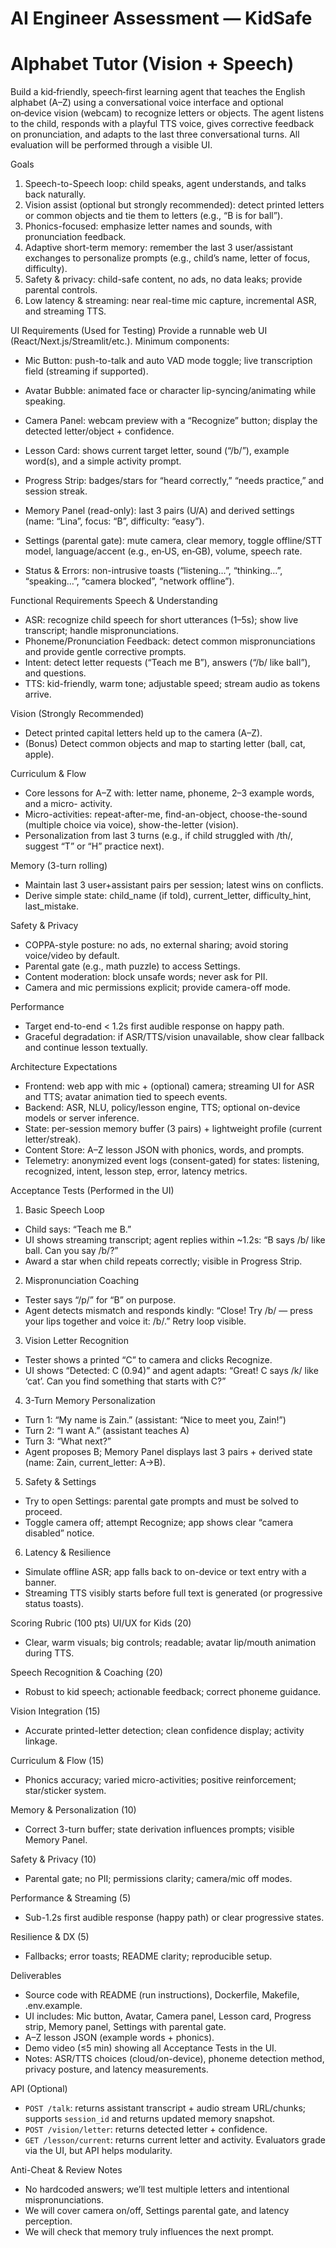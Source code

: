 # AI Engineer Assessment — KidSafe
# Alphabet Tutor (Vision + Speech)
Build a kid‑friendly, speech‑first learning agent that teaches the English alphabet (A–Z)
using a conversational voice interface and optional on‑device vision (webcam) to
recognize letters or objects. The agent listens to the child, responds with a playful TTS
voice, gives corrective feedback on pronunciation, and adapts to the last three
conversational turns. All evaluation will be performed through a visible UI.

Goals
1) Speech-to-Speech loop: child speaks, agent understands, and talks back naturally.
2) Vision assist (optional but strongly recommended): detect printed letters or common
objects and tie them to letters (e.g., “B is for ball”).
3) Phonics-focused: emphasize letter names and sounds, with pronunciation feedback.
4) Adaptive short-term memory: remember the last 3 user/assistant exchanges to
personalize prompts (e.g., child’s name, letter of focus, difficulty).
5) Safety &amp; privacy: child-safe content, no ads, no data leaks; provide parental controls.
6) Low latency &amp; streaming: near real-time mic capture, incremental ASR, and streaming
TTS.

UI Requirements (Used for Testing)
Provide a runnable web UI (React/Next.js/Streamlit/etc.). Minimum components:
- Mic Button: push-to-talk and auto VAD mode toggle; live transcription field (streaming if
supported).
- Avatar Bubble: animated face or character lip-syncing/animating while speaking.
- Camera Panel: webcam preview with a “Recognize” button; display the detected
letter/object + confidence.
- Lesson Card: shows current target letter, sound (“/b/”), example word(s), and a simple
activity prompt.

- Progress Strip: badges/stars for “heard correctly,” “needs practice,” and session streak.
- Memory Panel (read-only): last 3 pairs (U/A) and derived settings (name: “Lina”, focus:
“B”, difficulty: “easy”).
- Settings (parental gate): mute camera, clear memory, toggle offline/STT model,
language/accent (e.g., en‑US, en‑GB), volume, speech rate.
- Status &amp; Errors: non-intrusive toasts (“listening…”, “thinking…”, “speaking…”, “camera
blocked”, “network offline”).

Functional Requirements
Speech &amp; Understanding
- ASR: recognize child speech for short utterances (1–5s); show live transcript; handle
mispronunciations.
- Phoneme/Pronunciation Feedback: detect common mispronunciations and provide
gentle corrective prompts.
- Intent: detect letter requests (“Teach me B”), answers (“/b/ like ball”), and questions.
- TTS: kid-friendly, warm tone; adjustable speed; stream audio as tokens arrive.

Vision (Strongly Recommended)
- Detect printed capital letters held up to the camera (A–Z).
- (Bonus) Detect common objects and map to starting letter (ball, cat, apple).

Curriculum &amp; Flow
- Core lessons for A–Z with: letter name, phoneme, 2–3 example words, and a micro-
activity.
- Micro-activities: repeat-after-me, find-an-object, choose-the-sound (multiple choice via
voice), show-the-letter (vision).
- Personalization from last 3 turns (e.g., if child struggled with /th/, suggest “T” or “H”
practice next).

Memory (3-turn rolling)
- Maintain last 3 user+assistant pairs per session; latest wins on conflicts.
- Derive simple state: child_name (if told), current_letter, difficulty_hint, last_mistake.

Safety &amp; Privacy
- COPPA-style posture: no ads, no external sharing; avoid storing voice/video by default.
- Parental gate (e.g., math puzzle) to access Settings.
- Content moderation: block unsafe words; never ask for PII.
- Camera and mic permissions explicit; provide camera-off mode.

Performance
- Target end-to-end &lt; 1.2s first audible response on happy path.
- Graceful degradation: if ASR/TTS/vision unavailable, show clear fallback and continue
lesson textually.

Architecture Expectations
- Frontend: web app with mic + (optional) camera; streaming UI for ASR and TTS; avatar
animation tied to speech events.
- Backend: ASR, NLU, policy/lesson engine, TTS; optional on-device models or server
inference.
- State: per-session memory buffer (3 pairs) + lightweight profile (current letter/streak).
- Content Store: A–Z lesson JSON with phonics, words, and prompts.
- Telemetry: anonymized event logs (consent-gated) for states: listening, recognized,
intent, lesson step, error, latency metrics.

Acceptance Tests (Performed in the UI)

1) Basic Speech Loop
- Child says: “Teach me B.”
- UI shows streaming transcript; agent replies within ~1.2s: “B says /b/ like ball. Can you
say /b/?”
- Award a star when child repeats correctly; visible in Progress Strip.

2) Mispronunciation Coaching
- Tester says “/p/” for “B” on purpose.
- Agent detects mismatch and responds kindly: “Close! Try /b/ — press your lips together
and voice it: /b/.” Retry loop visible.

3) Vision Letter Recognition
- Tester shows a printed “C” to camera and clicks Recognize.
- UI shows “Detected: C (0.94)” and agent adapts: “Great! C says /k/ like ‘cat’. Can you
find something that starts with C?”

4) 3-Turn Memory Personalization
- Turn 1: “My name is Zain.” (assistant: “Nice to meet you, Zain!”)
- Turn 2: “I want A.” (assistant teaches A)
- Turn 3: “What next?”
- Agent proposes B; Memory Panel displays last 3 pairs + derived state (name: Zain,
current_letter: A→B).

5) Safety &amp; Settings
- Try to open Settings: parental gate prompts and must be solved to proceed.
- Toggle camera off; attempt Recognize; app shows clear “camera disabled” notice.

6) Latency &amp; Resilience
- Simulate offline ASR; app falls back to on-device or text entry with a banner.
- Streaming TTS visibly starts before full text is generated (or progressive status toasts).

Scoring Rubric (100 pts)
UI/UX for Kids (20)
- Clear, warm visuals; big controls; readable; avatar lip/mouth animation during TTS.

Speech Recognition &amp; Coaching (20)
- Robust to kid speech; actionable feedback; correct phoneme guidance.

Vision Integration (15)
- Accurate printed-letter detection; clean confidence display; activity linkage.

Curriculum &amp; Flow (15)
- Phonics accuracy; varied micro-activities; positive reinforcement; star/sticker system.

Memory &amp; Personalization (10)
- Correct 3-turn buffer; state derivation influences prompts; visible Memory Panel.

Safety &amp; Privacy (10)
- Parental gate; no PII; permissions clarity; camera/mic off modes.

Performance &amp; Streaming (5)

- Sub-1.2s first audible response (happy path) or clear progressive states.

Resilience &amp; DX (5)
- Fallbacks; error toasts; README clarity; reproducible setup.

Deliverables
- Source code with README (run instructions), Dockerfile, Makefile, .env.example.
- UI includes: Mic button, Avatar, Camera panel, Lesson card, Progress strip, Memory
panel, Settings with parental gate.
- A–Z lesson JSON (example words + phonics).
- Demo video (≤5 min) showing all Acceptance Tests in the UI.
- Notes: ASR/TTS choices (cloud/on-device), phoneme detection method, privacy
posture, and latency measurements.

API (Optional)
- `POST /talk`: returns assistant transcript + audio stream URL/chunks; supports
`session_id` and returns updated memory snapshot.
- `POST /vision/letter`: returns detected letter + confidence.
- `GET /lesson/current`: returns current letter and activity.
Evaluators grade via the UI, but API helps modularity.

Anti-Cheat &amp; Review Notes
- No hardcoded answers; we’ll test multiple letters and intentional mispronunciations.
- We will cover camera on/off, Settings parental gate, and latency perception.
- We will check that memory truly influences the next prompt.
